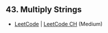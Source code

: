 ## 43. Multiply Strings

-  [LeetCode](https://leetcode.com/problems/multiply-strings/) | [LeetCode CH](https://leetcode.cn/problems/multiply-strings/) (Medium)
